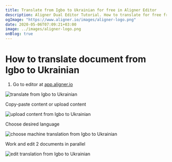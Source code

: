 ```yaml
---
title: Translate from Igbo to Ukrainian for free in Aligner Editor
description: Aligner Dual Editor Tutorial. How to translate for free from Igbo to Ukrainian. Aligner is multilingual document management platform. 
ogImage: "https://www.aligner.io/images/aligner-logo.png"
date: 2020-05-06T07:09:21+03:00
image: ../images/aligner-logo.png
onBlog: true
---
```


# How to translate document from Igbo to Ukrainian

1. Go to editor at [app.aligner.io](https://app.aligner.io "Aligner App web page")

![translate from Igbo to Ukrainian](../aligner-blank-editor.png "translate from Igbo to Ukrainian")

Copy-paste content or upload content

![upload content from Igbo to Ukrainian](../aligner-uploaded-document.png "upload content from Igbo to Ukrainian")

Choose desired language

![choose machine translation from Igbo to Ukrainian](../aligner-language-dropdown.png "choose machine translation from Igbo to Ukrainian")

Work and edit 2 documents in parallel

![edit translation from Igbo to Ukrainian](../aligner-double-sitded-editor.png "edit translation from Igbo to Ukrainian")


